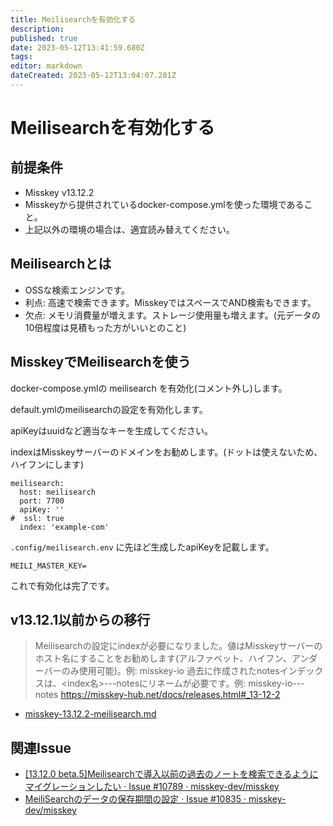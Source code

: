 ```yaml
---
title: Meilisearchを有効化する
description: 
published: true
date: 2023-05-12T13:41:59.680Z
tags: 
editor: markdown
dateCreated: 2023-05-12T13:04:07.281Z
---
```


# Meilisearchを有効化する

## 前提条件

- Misskey v13.12.2
- Misskeyから提供されているdocker-compose.ymlを使った環境であること。
- 上記以外の環境の場合は、適宜読み替えてください。

## Meilisearchとは

- OSSな検索エンジンです。
- 利点: 高速で検索できます。MisskeyではスペースでAND検索もできます。
- 欠点: メモリ消費量が増えます。ストレージ使用量も増えます。(元データの10倍程度は見積もった方がいいとのこと)

## MisskeyでMeilisearchを使う

docker-compose.ymlの meilisearch を有効化(コメント外し)します。

default.ymlのmeilisearchの設定を有効化します。

apiKeyはuuidなど適当なキーを生成してください。

indexはMisskeyサーバーのドメインをお勧めします。(ドットは使えないため、ハイフンにします)

```
meilisearch:
  host: meilisearch
  port: 7700
  apiKey: ''
#  ssl: true
  index: 'example-com'
```

`.config/meilisearch.env` に先ほど生成したapiKeyを記載します。

```
MEILI_MASTER_KEY=
```

これで有効化は完了です。

## v13.12.1以前からの移行

> Meilisearchの設定にindexが必要になりました。値はMisskeyサーバーのホスト名にすることをお勧めします(アルファベット、ハイフン、アンダーバーのみ使用可能)。例: misskey-io 過去に作成されたnotesインデックスは、<index名>---notesにリネームが必要です。例: misskey-io---notes https://misskey-hub.net/docs/releases.html#_13-12-2


- [misskey-13.12.2-meilisearch.md](https://gist.github.com/Akkiesoft/d9b705b53de1181e6ce8d1288d49bc10)

## 関連Issue

- [[13.12.0 beta.5]Meilisearchで導入以前の過去のノートを検索できるようにマイグレーションしたい · Issue #10789 · misskey-dev/misskey](https://github.com/misskey-dev/misskey/issues/10789)
- [MeiliSearchのデータの保存期間の設定 · Issue #10835 · misskey-dev/misskey](https://github.com/misskey-dev/misskey/issues/10835)
